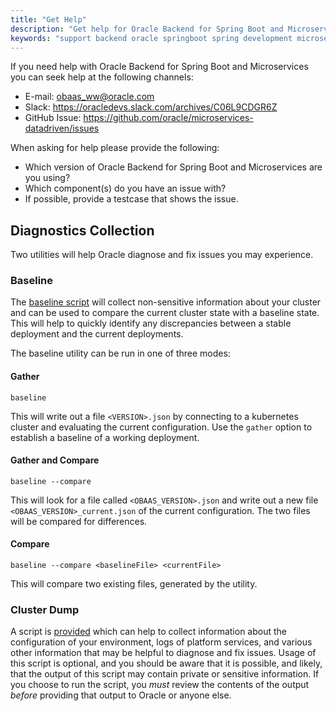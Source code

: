 ```yaml
---
title: "Get Help"
description: "Get help for Oracle Backend for Spring Boot and Microservices"
keywords: "support backend oracle springboot spring development microservices database"
---
```

If you need help with Oracle Backend for Spring Boot and Microservices you can seek help at the following channels:

- E-mail: obaas_ww@oracle.com
- Slack: https://oracledevs.slack.com/archives/C06L9CDGR6Z
- GitHub Issue: https://github.com/oracle/microservices-datadriven/issues

When asking for help please provide the following:

- Which version of Oracle Backend for Spring Boot and Microservices are you using?
- Which component(s) do you have an issue with?
- If possible, provide a testcase that shows the issue.

## Diagnostics Collection

Two utilities will help Oracle diagnose and fix issues you may experience. 

### Baseline

The [baseline script](https://github.com/oracle/microservices-datadriven/blob/main/support/baseline) will collect non-sensitive information about your cluster and can be used to compare the current cluster state with a baseline state.  This will help to quickly identify any discrepancies between a stable deployment and the current deployments.

The baseline utility can be run in one of three modes:

#### Gather

`baseline`

This will write out a file `<VERSION>.json` by connecting to a kubernetes cluster and evaluating the current configuration.  Use the `gather` option to establish a baseline of a working deployment.

#### Gather and Compare

`baseline --compare`

This will look for a file called `<OBAAS_VERSION>.json` and write out a new file `<OBAAS_VERSION>_current.json` of the current configuration.  The two files will be compared for differences.

#### Compare

`baseline --compare <baselineFile> <currentFile>`

This will compare two existing files, generated by the utility.

### Cluster Dump

A script is [provided](https://github.com/oracle/microservices-datadriven/blob/main/support/collect-info.sh) which can help to collect information about the configuration of your environment, logs of platform services, and various other information that may be helpful to diagnose and fix issues.   Usage of this script is optional, and you should be aware that it is possible, and likely, that the output of this script may contain private or sensitive information.  If you choose to run the script, you *must* review the contents of the output *before* providing that output to Oracle or anyone else.
